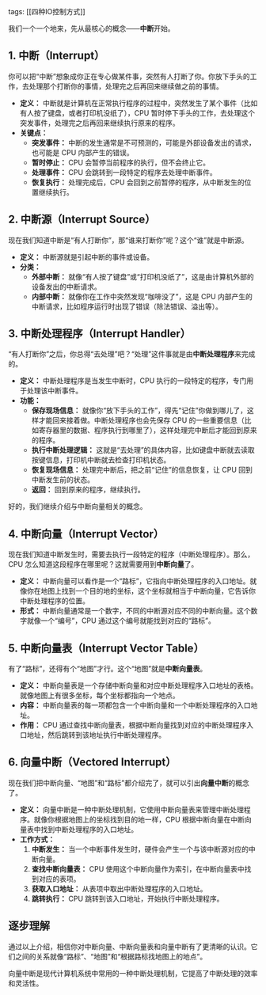 
tags: [[四种IO控制方式]]


我们一个一个地来，先从最核心的概念——**中断**开始。

## 1. 中断（Interrupt）

你可以把“中断”想象成你正在专心做某件事，突然有人打断了你。你放下手头的工作，去处理那个打断你的事情，处理完之后再回来继续做之前的事情。

- **定义：** 中断就是计算机在正常执行程序的过程中，突然发生了某个事件（比如有人按了键盘，或者打印机没纸了），CPU 暂时停下手头的工作，去处理这个突发事件，处理完之后再回来继续执行原来的程序。
- **关键点：**
    - **突发事件：** 中断的发生通常是不可预测的，可能是外部设备发出的请求，也可能是 CPU 内部产生的错误。
    - **暂时停止：** CPU 会暂停当前程序的执行，但不会终止它。
    - **处理事件：** CPU 会跳转到一段特定的程序去处理中断事件。
    - **恢复执行：** 处理完成后，CPU 会回到之前暂停的程序，从中断发生的位置继续执行。

## 2. 中断源（Interrupt Source）

现在我们知道中断是“有人打断你”，那“谁来打断你”呢？这个“谁”就是中断源。

- **定义：** 中断源就是引起中断的事件或设备。
- **分类：**
    - **外部中断：** 就像“有人按了键盘”或“打印机没纸了”，这是由计算机外部的设备发出的中断请求。
    - **内部中断：** 就像你在工作中突然发现“咖啡没了”，这是 CPU 内部产生的中断请求，比如程序运行时出现了错误（除法错误、溢出等）。

## 3. 中断处理程序（Interrupt Handler）

“有人打断你”之后，你总得“去处理”吧？“处理”这件事就是由**中断处理程序**来完成的。

- **定义：** 中断处理程序是当发生中断时，CPU 执行的一段特定的程序，专门用于处理该中断事件。
- **功能：**
    - **保存现场信息：** 就像你“放下手头的工作”，得先“记住”你做到哪儿了，这样才能回来接着做。中断处理程序也会先保存 CPU 的一些重要信息（比如寄存器里的数据、程序执行到哪里了），这样处理完中断后才能回到原来的程序。
    - **执行中断处理逻辑：** 这就是“去处理”的具体内容，比如键盘中断就去读取按键信息，打印机中断就去检查打印机状态。
    - **恢复现场信息：** 处理完中断后，把之前“记住”的信息恢复，让 CPU 回到中断发生前的状态。
    - **返回：** 回到原来的程序，继续执行。

好的，我们继续介绍与中断向量相关的概念。

## 4. 中断向量（Interrupt Vector）

现在我们知道中断发生时，需要去执行一段特定的程序（中断处理程序）。那么，CPU 怎么知道这段程序在哪里呢？这就需要用到**中断向量**了。

- **定义：** 中断向量可以看作是一个“路标”，它指向中断处理程序的入口地址。就像你在地图上找到一个目的地的坐标，这个坐标就相当于中断向量，它告诉你中断处理程序的位置。
- **形式：** 中断向量通常是一个数字，不同的中断源对应不同的中断向量。这个数字就像一个“编号”，CPU 通过这个编号就能找到对应的“路标”。

## 5. 中断向量表（Interrupt Vector Table）

有了“路标”，还得有个“地图”才行。这个“地图”就是**中断向量表**。

- **定义：** 中断向量表是一个存储中断向量和对应中断处理程序入口地址的表格。就像地图上有很多坐标，每个坐标都指向一个地点。
- **内容：** 中断向量表的每一项都包含一个中断向量和一个中断处理程序的入口地址。
- **作用：** CPU 通过查找中断向量表，根据中断向量找到对应的中断处理程序入口地址，然后跳转到该地址执行中断处理程序。

## 6. 向量中断（Vectored Interrupt）

现在我们把中断向量、“地图”和“路标”都介绍完了，就可以引出**向量中断**的概念了。

- **定义：** 向量中断是一种中断处理机制，它使用中断向量表来管理中断处理程序。就像你根据地图上的坐标找到目的地一样，CPU 根据中断向量在中断向量表中找到中断处理程序的入口地址。
- **工作方式：**
    1. **中断发生：** 当一个中断事件发生时，硬件会产生一个与该中断源对应的中断向量。
    2. **查找中断向量表：** CPU 使用这个中断向量作为索引，在中断向量表中找到对应的表项。
    3. **获取入口地址：** 从表项中取出中断处理程序的入口地址。
    4. **跳转执行：** CPU 跳转到该入口地址，开始执行中断处理程序。

## 逐步理解

通过以上介绍，相信你对中断向量、中断向量表和向量中断有了更清晰的认识。它们之间的关系就像“路标”、“地图”和“根据路标找地图上的地点”。

向量中断是现代计算机系统中常用的一种中断处理机制，它提高了中断处理的效率和灵活性。